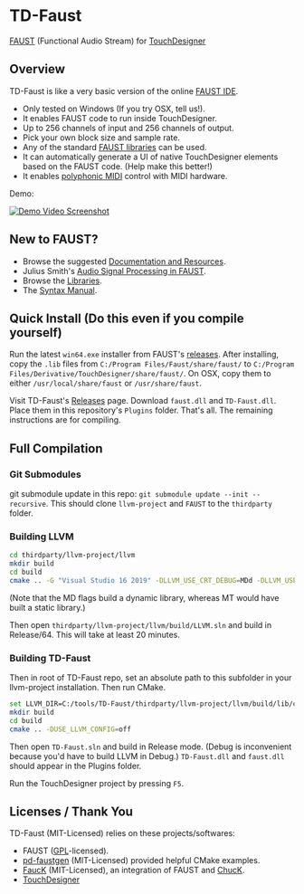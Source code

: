 # TD-Faust
[FAUST](https://faust.grame.fr) (Functional Audio Stream) for [TouchDesigner](https://derivative.ca/)

## Overview

TD-Faust is like a very basic version of the online [FAUST IDE](https://faustide.grame.fr/).
* Only tested on Windows (If you try OSX, tell us!).
* It enables FAUST code to run inside TouchDesigner.
* Up to 256 channels of input and 256 channels of output.
* Pick your own block size and sample rate.
* Any of the standard [FAUST libraries](https://faustlibraries.grame.fr/) can be used.
* It can automatically generate a UI of native TouchDesigner elements based on the FAUST code. (Help make this better!)
* It enables [polyphonic MIDI](https://faustdoc.grame.fr/manual/midi/) control with MIDI hardware.

Demo:

[![Demo Video Screenshot](https://img.youtube.com/vi/0qi2lp_TgE0/0.jpg)](https://www.youtube.com/watch?v=0qi2lp_TgE0 "FAUST in TouchDesigner (Audio Coding Demo)")

## New to FAUST?

* Browse the suggested [Documentation and Resources](https://github.com/grame-cncm/faust#documentation-and-resources).
* Julius Smith's [Audio Signal Processing in FAUST](https://ccrma.stanford.edu/~jos/aspf/).
* Browse the [Libraries](https://faustlibraries.grame.fr/).
* The [Syntax Manual](https://faustdoc.grame.fr/manual/syntax/).

## Quick Install (Do this even if you compile yourself)

Run the latest `win64.exe` installer from FAUST's [releases](https://github.com/grame-cncm/faust/releases). After installing, copy the `.lib` files from `C:/Program Files/Faust/share/faust/` to `C:/Program Files/Derivative/TouchDesigner/share/faust/`. On OSX, copy them to either `/usr/local/share/faust` or `/usr/share/faust`.

Visit TD-Faust's [Releases](https://github.com/DBraun/TD-Faust/releases) page. Download `faust.dll` and `TD-Faust.dll`. Place them in this repository's `Plugins` folder. That's all. The remaining instructions are for compiling.

## Full Compilation

### Git Submodules

git submodule update in this repo: `git submodule update --init --recursive`. This should clone `llvm-project` and `FAUST` to the `thirdparty` folder.

### Building LLVM
```bash
cd thirdparty/llvm-project/llvm
mkdir build
cd build
cmake .. -G "Visual Studio 16 2019" -DLLVM_USE_CRT_DEBUG=MDd -DLLVM_USE_CRT_RELEASE=MD -DLLVM_BUILD_TESTS=Off -DCMAKE_INSTALL_PREFIX="./llvm" -Thost=x64`
```

(Note that the MD flags build a dynamic library, whereas MT would have built a static library.)

Then open `thirdparty/llvm-project/llvm/build/LLVM.sln` and build in Release/64. This will take at least 20 minutes.

### Building TD-Faust
Then in root of TD-Faust repo, set an absolute path to this subfolder in your llvm-project installation. Then run CMake.
```bash
set LLVM_DIR=C:/tools/TD-Faust/thirdparty/llvm-project/llvm/build/lib/cmake/llvm
mkdir build
cd build
cmake .. -DUSE_LLVM_CONFIG=off
```

Then open `TD-Faust.sln` and build in Release mode. (Debug is inconvenient because you'd have to build LLVM in Debug.) `TD-Faust.dll` and `faust.dll` should appear in the Plugins folder.

Run the TouchDesigner project by pressing `F5`.

## Licenses / Thank You

TD-Faust (MIT-Licensed) relies on these projects/softwares:

* FAUST ([GPL](https://github.com/grame-cncm/faust/blob/master/COPYING.txt)-licensed).
* [pd-faustgen](https://github.com/CICM/pd-faustgen) (MIT-Licensed) provided helpful CMake examples.
* [FaucK](https://github.com/ccrma/chugins/tree/main/Faust) (MIT-Licensed), an integration of FAUST and [ChucK](http://chuck.stanford.edu/).
* [TouchDesigner](https://derivative.ca/)
